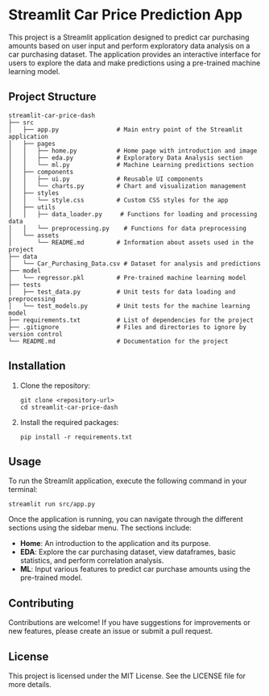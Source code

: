 # Streamlit Car Price Prediction App

This project is a Streamlit application designed to predict car purchasing amounts based on user input and perform exploratory data analysis on a car purchasing dataset. The application provides an interactive interface for users to explore the data and make predictions using a pre-trained machine learning model.

## Project Structure

```
streamlit-car-price-dash
├── src
│   ├── app.py                # Main entry point of the Streamlit application
│   ├── pages
│   │   ├── home.py           # Home page with introduction and image
│   │   ├── eda.py            # Exploratory Data Analysis section
│   │   └── ml.py             # Machine Learning predictions section
│   ├── components
│   │   ├── ui.py             # Reusable UI components
│   │   └── charts.py         # Chart and visualization management
│   ├── styles
│   │   └── style.css         # Custom CSS styles for the app
│   ├── utils
│   │   ├── data_loader.py     # Functions for loading and processing data
│   │   └── preprocessing.py    # Functions for data preprocessing
│   └── assets
│       └── README.md         # Information about assets used in the project
├── data
│   └── Car_Purchasing_Data.csv # Dataset for analysis and predictions
├── model
│   └── regressor.pkl         # Pre-trained machine learning model
├── tests
│   ├── test_data.py          # Unit tests for data loading and preprocessing
│   └── test_models.py        # Unit tests for the machine learning model
├── requirements.txt          # List of dependencies for the project
├── .gitignore                # Files and directories to ignore by version control
└── README.md                 # Documentation for the project
```

## Installation

1. Clone the repository:
   ```
   git clone <repository-url>
   cd streamlit-car-price-dash
   ```

2. Install the required packages:
   ```
   pip install -r requirements.txt
   ```

## Usage

To run the Streamlit application, execute the following command in your terminal:
```
streamlit run src/app.py
```

Once the application is running, you can navigate through the different sections using the sidebar menu. The sections include:

- **Home**: An introduction to the application and its purpose.
- **EDA**: Explore the car purchasing dataset, view dataframes, basic statistics, and perform correlation analysis.
- **ML**: Input various features to predict car purchase amounts using the pre-trained model.

## Contributing

Contributions are welcome! If you have suggestions for improvements or new features, please create an issue or submit a pull request.

## License

This project is licensed under the MIT License. See the LICENSE file for more details.